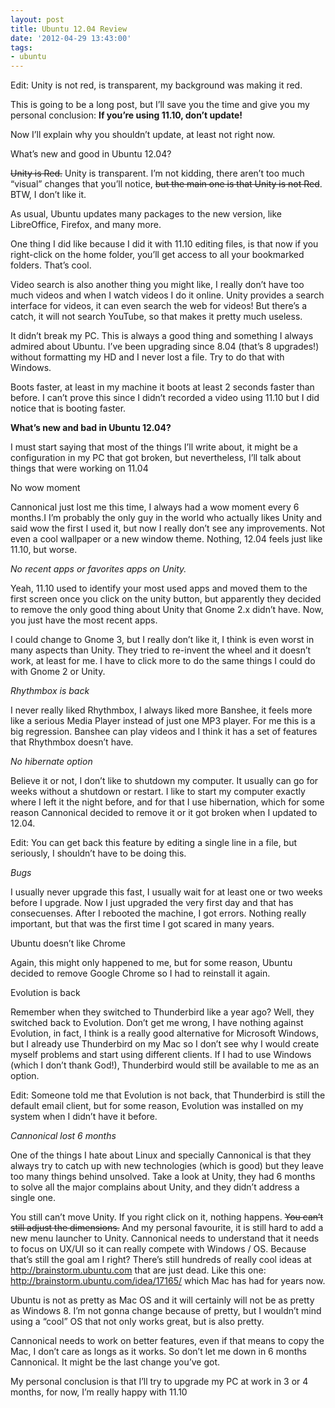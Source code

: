 ```yaml
---
layout: post
title: Ubuntu 12.04 Review
date: '2012-04-29 13:43:00'
tags:
- ubuntu
---
```


<p>Edit: Unity is not red, is transparent, my background was making it red.</p>
<p>This is going to be a long post, but I&#8217;ll save you the time and give you my personal conclusion: <strong>If you&#8217;re using 11.10, don&#8217;t update!</strong></p>
<p>Now I&#8217;ll explain why you shouldn&#8217;t update, at least not right now.</p>
<p>What&#8217;s new and good in Ubuntu 12.04?</p>
<p><strike>Unity is Red.</strike> Unity is transparent. I&#8217;m not kidding, there aren&#8217;t too much &#8220;visual&#8221; changes that you&#8217;ll notice, <strike>but the main one is that Unity is not Red</strike>. BTW, I don&#8217;t like it.</p>
<p>As usual, Ubuntu updates many packages to the new version, like LibreOffice, Firefox, and many more.</p>
<p>One thing I did like because I did it with 11.10 editing files, is that now if you right-click on the home folder, you&#8217;ll get access to all your bookmarked folders. That&#8217;s cool.</p>
<p>Video search is also another thing you might like, I really don&#8217;t have too much videos and when I watch videos I do it online. Unity provides a search interface for videos, it can even search the web for videos! But there&#8217;s a catch, it will not search YouTube, so that makes it pretty much useless.</p>
<p>It didn&#8217;t break my PC. This is always a good thing and something I always admired about Ubuntu. I&#8217;ve been upgrading since 8.04 (that&#8217;s 8 upgrades!) without formatting my HD and I never lost a file. Try to do that with Windows.</p>
<p>Boots faster, at least in my machine it boots at least 2 seconds faster than before. I can&#8217;t prove this since I didn&#8217;t recorded a video using 11.10 but I did notice that is booting faster.</p>
<p><strong>What&#8217;s new and bad in Ubuntu 12.04?</strong></p>
<p>I must start saying that most of the things I&#8217;ll write about, it might be a configuration in my PC that got broken, but nevertheless, I&#8217;ll talk about things that were working on 11.04</p>
<p>No wow moment</p>
<p>Cannonical just lost me this time, I always had a wow moment every 6 months.I I&#8217;m probably the only guy in the world who actually likes Unity and said wow the first I used it, but now I really don&#8217;t see any improvements. Not even a cool wallpaper or a new window theme. Nothing, 12.04 feels just like 11.10, but worse.</p>
<p><em>No recent apps or favorites apps on Unity.</em></p>
<p>Yeah, 11.10 used to identify your most used apps and moved them to the first screen once you click on the unity button, but apparently they decided to remove the only good thing about Unity that Gnome 2.x didn&#8217;t have. Now, you just have the most recent apps.</p>
<p>I could change to Gnome 3, but I really don&#8217;t like it, I think is even worst in many aspects than Unity. They tried to re-invent the wheel and it doesn&#8217;t work, at least for me. I have to click more to do the same things I could do with Gnome 2 or Unity.</p>
<p><em>Rhythmbox is back</em></p>
<p>I never really liked Rhythmbox, I always liked more Banshee, it feels more like a serious Media Player instead of just one MP3 player. For me this is a big regression. Banshee can play videos and I think it has a set of features that Rhythmbox doesn&#8217;t have.</p>
<p><em>No hibernate option</em></p>
<p>Believe it or not, I don&#8217;t like to shutdown my computer. It usually can go for weeks without a shutdown or restart. I like to start my computer exactly where I left it the night before, and for that I use hibernation, which for some reason Cannonical decided to remove it or it got broken when I updated to 12.04.</p>
<p>Edit: You can get back this feature by editing a single line in a file, but seriously, I shouldn&#8217;t have to be doing this.</p>
<p><em>Bugs</em></p>
<p>I usually never upgrade this fast, I usually wait for at least one or two weeks before I upgrade. Now I just upgraded the very first day and that has consecuenses. After I rebooted the machine, I got errors. Nothing really important, but that was the first time I got scared in many years.</p>
<p>Ubuntu doesn&#8217;t like Chrome</p>
<p>Again, this might only happened to me, but for some reason, Ubuntu decided to remove Google Chrome so I had to reinstall it again.</p>
<p>Evolution is back</p>
<p>Remember when they switched to Thunderbird like a year ago? Well, they switched back to Evolution. Don&#8217;t get me wrong, I have nothing against Evolution, in fact, I think is a really good alternative for Microsoft Windows, but I already use Thunderbird on my Mac so I don&#8217;t see why I would create myself problems and start using different clients. If I had to use Windows (which I don&#8217;t thank God!), Thunderbird would still be available to me as an option.</p>
<p>Edit: Someone told me that Evolution is not back, that Thunderbird is still the default email client, but for some reason, Evolution was installed on my system when I didn&#8217;t have it before.</p>
<p><em>Cannonical lost 6 months</em></p>
<p>One of the things I hate about Linux and specially Cannonical is that they always try to catch up with new technologies (which is good) but they leave too many things behind unsolved. Take a look at Unity, they had 6 months to solve all the major complains about Unity, and they didn&#8217;t address a single one.</p>
<p>You still can&#8217;t move Unity. If you right click on it, nothing happens. <strike>You can&#8217;t still adjust the dimensions.</strike> And my personal favourite, it is still hard to add a new menu launcher to Unity. Cannonical needs to understand that it needs to focus on UX/UI so it can really compete with Windows / OS. Because that&#8217;s still the goal am I right? There&#8217;s still hundreds of really cool ideas at <a href="http://brainstorm.ubuntu.com">http://brainstorm.ubuntu.com</a> that are just dead. Like this one: <a href="http://brainstorm.ubuntu.com/idea/17165/">http://brainstorm.ubuntu.com/idea/17165/</a> which Mac has had for years now.</p>
<p>Ubuntu is not as pretty as Mac OS and it will certainly will not be as pretty as Windows 8. I&#8217;m not gonna change because of pretty, but I wouldn&#8217;t mind using a &#8220;cool&#8221; OS that not only works great, but is also pretty.</p>
<p>Cannonical needs to work on better features, even if that means to copy the Mac, I don&#8217;t care as longs as it works. So don&#8217;t let me down in 6 months Cannonical. It might be the last change you&#8217;ve got.</p>
<p>My personal conclusion is that I&#8217;ll try to upgrade my PC at work in 3 or 4 months, for now, I&#8217;m really happy with 11.10</p>